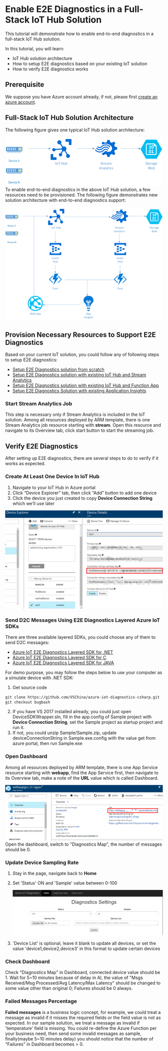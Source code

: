 # Enable E2E Diagnostics in a Full-Stack IoT Hub Solution

This tutorial will demonstrate how to enable end-to-end diagnostics in a full-stack IoT Hub solution.

In this tutorial, you will learn:
* IoT Hub solution architecture
* How to setup E2E diagnostics based on your existing IoT solution
* How to verify E2E diagnostics works

## Prerequisite
We suppose you have Azure account already, if not, please first [create an azure account](https://azure.microsoft.com/en-us/free/).

## Full-Stack IoT Hub Solution Architecture
The following figure gives one typical IoT Hub solution architecture:

   ![](./images/IoTHubSolution.png)
To enable end-to-end diagnostics in the above IoT Hub solution, a few resources need to be provisioned. The following figure demonstrates new solution architecture with end-to-end diagnostics support:

   ![](./images/IoTHubSolution_E2EDiag.png)

## Provision Necessary Resources to Support E2E Diagnostics
Based on your current IoT solution, you could follow any of following steps to setup E2E diagnostics:
- [Setup E2E Diagnostics solution from scratch](./Guide%20to%20Setup%20E2E%20Diagnostics%20Solution%20from%20Scratch.md)
- [Setup E2E Diagnostics solution with existing IoT Hub and Stream Analytics](./Guide%20to%20Setup%20E2E%20Diagnostics%20Solution%20With%20Existing%20IoT%20Hub%20and%20Stream%20Analytics.md)
- [Setup E2E Diagnostics solution with existing IoT Hub and Function App](./Guide%20to%20Setup%20E2E%20Diagnostics%20Solution%20with%20Existing%20IoT%20Hub%20and%20Function%20App.md)
- [Setup E2E Diagnostics Solution with existing Application Insights](./Guide%20to%20Setup%20E2E%20Diagnostics%20Solution%20With%20Existing%20Application%20Insights.md)

### Start Stream Analytics Job
This step is necessary only if Stream Analytics is included in the IoT solution.
Among all resources deployed by ARM template, there is one Stream Analytics job resource starting with **stream**. Open this resource and navigate to its Overview tab, click start button to start the streaming job.

## Verify E2E Diagnostics
After setting up E2E diagnostics, there are several steps to do to verify if it works as expected.

### Create At Least One Device In IoT Hub
1. Navigate to your IoT Hub in Azure portal
2. Click “Device Explorer” tab, then click “Add” button to add one device
3. Click the device you just created to copy **Device Connection String** which we’ll use later

 ![](./images/Create_Device.jpg)

### Send D2C Messages Using E2E Diagnostics Layered Azure IoT SDKs
There are three available layered SDKs, you could choose any of them to send D2C messages:
- [Azure IoT E2E Diagnostics Layered SDK for .NET](https://github.com/VSChina/azure-iot-diagnostics-csharp)
- [Azure IoT E2E Diagnostics Layered SDK for C](https://github.com/erich-wang/azure-iot-sdk-c/tree/e2e-diag)
- [Azure IoT E2E Diagnostics Layered SDK for JAVA](https://github.com/VSChina/azure-iot-diagnostics-java)

For demo purpose, you may follow the steps below to use your computer as a simulate device with .NET SDK:
1. Get source code
```
git clone https://github.com/VSChina/azure-iot-diagnostics-csharp.git
git checkout bugbash
```
2. If you have VS 2017 installed already, you could just open DeviceSDKWrapper.sln, fill in the app.config of Sample project with **Device Connection String**, set the Sample project as startup project and run it.
3. If not, you could unzip Sample/Sample.zip, update deviceConnectionString in Sample.exe.config with the value get from azure portal, then run Sample.exe

### Open Dashboard
Among all resources deployed by ARM template, there is one App Service resource starting with **webapp**, find the App Service first, then navigate to its Overview tab, make a note of the **URL** value which is called Dashboard.

   ![](images/Dashboard.png)
Open the dashboard, switch to "Diagnostics Map", the number of messages should be 0.

### Update Device Sampling Rate
1. Stay in the page, navigate back to **Home**
2. Set 'Status' ON and 'Sample' value between 0-100

   ![](./images/Configure_Sample.png)
3. 'Device List' is optional, leave it blank to update all devices, or set the value 'device1,device2,device3' in this format to update certain devices

### Check Dashboard
Check "Diagnostics Map" in Dashboard, connected device value should be 1. Wait for 5~10 minutes because of delay in AI, the value of "Msgs Received/Msg Processed/Avg Latency/Max Latency" should be changed to some value other than original 0; Failures should be 0 always.

### Failed Messages Percentage
**Failed messages** is a business logic concept, for example, we could treat a message as invalid if it misses the required fields or the field value is not as expected.
In our sample solution, we treat a message as invalid if 'temperature' field is missing. You could re-define the Azure Function per your business need, then send some invalid messages as sample, finally(maybe 5~10 minutes delay) you should notice that the number of "Failures" in Dashboard becomes > 0.
